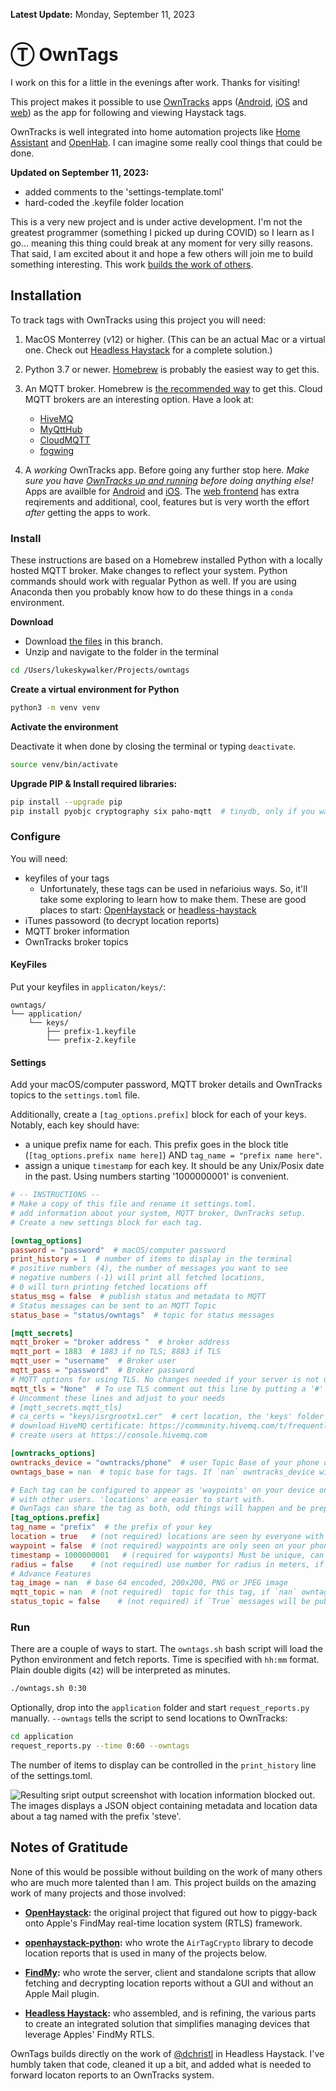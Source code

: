 **Latest Update:** Monday, September 11, 2023

# Ⓣ OwnTags

I work on this for a little in the evenings after work. Thanks for visiting!

This project makes it possible to use [OwnTracks](https://owntracks.org/) apps ([Android](https://play.google.com/store/apps/details?id=org.owntracks.android), [iOS](https://itunes.apple.com/us/app/mqttitude/id692424691?mt=8) and [web](https://github.com/owntracks/frontend)) as the app for following and viewing Haystack tags.

OwnTracks is well integrated into home automation projects like [Home Assistant](https://www.home-assistant.io/integrations/owntracks/) and [OpenHab](https://www.openhab.org/addons/bindings/gpstracker/). I can imagine some really cool things that could be done.

**Updated on September 11, 2023:** 

* added comments to the 'settings-template.toml'
* hard-coded the .keyfile folder location

This is a very new project and is under active development. I'm not the greatest programmer (something I picked up during COVID) so I learn as I go... meaning this thing could break at any moment for very silly reasons. That said, I am excited about it and hope a few others will join me to build something interesting. This work [builds the work of others](https://github.com/mrmay-dev/owntags/tree/dev-client#notes-of-gratitude).

<!-- ![map displaying owntracks features like track lines, heatmaps and  regions](map-features.png "OwnTracks Map Features")

I'm going to use these in some screenshots.
Robots: 33.81411508658622, -117.9209239699076
Light Saber: 33.814089694852186, -117.92266596079212
Luke: 33.8141448100308, -117.92313412450245
X-Wing: 33.814162638077384, -117.92309657349315
-->
## Installation 

To track tags with OwnTracks using this project you will need:

1. MacOS Monterrey (v12) or higher. (This can be an actual Mac or a virtual one. Check out [Headless Haystack](https://github.com/dchristl/headless-haystack) for a complete solution.)

2. Python 3.7 or newer. [Homebrew](https://docs.brew.sh/Homebrew-and-Python) is probably the easiest way to get this.

3. An MQTT broker. Homebrew is [the recommended way](https://mosquitto.org/download/#mac) to get this. Cloud MQTT brokers are an interesting option. Have a look at:
     - [HiveMQ](https://www.hivemq.com/mqtt-cloud-broker/)
     - [MyQttHub](https://myqtthub.com/en)
     - [CloudMQTT](https://www.cloudmqtt.com/)
     - [fogwing](https://www.fogwing.io/)

4. A *working* OwnTracks app. Before going any further stop here. *Make sure you have [OwnTracks up and running](https://owntracks.org/booklet/) before doing anything else!* Apps are availble for [Android](https://play.google.com/store/apps/details?id=org.owntracks.android) and [iOS](https://itunes.apple.com/us/app/mqttitude/id692424691?mt=8). The [web frontend](https://github.com/owntracks/frontend) has extra reqirements and additional, cool, features but is very worth the effort *after* getting the apps to work.

### Install

These instructions are based on a Homebrew installed Python with a locally hosted MQTT broker. Make changes to reflect your system. Python commands should work with regualar Python as well. If you are using Anaconda then you probably know how to do these things in a `conda` environment.

**Download**
- Download [the files](https://github.com/mrmay-dev/owntags/archive/refs/heads/dev-client.zip) in this branch.
- Unzip and navigate to the folder in the terminal

```bash
cd /Users/lukeskywalker/Projects/owntags
```

**Create a virtual environment for Python**

```bash
python3 -m venv venv
```

**Activate the environment**

Deactivate it when done by closing the terminal or typing `deactivate`.

```bash
source venv/bin/activate
```

**Upgrade PIP & Install required libraries:**

```bash
pip install --upgrade pip
pip install pyobjc cryptography six paho-mqtt  # tinydb, only if you want to export locations to this database
``` 

### Configure

You will need:

* keyfiles of your tags
    * Unfortunately, these tags can be used in nefarioius ways. So, it'll take some exploring to learn how to make them. These are good places to start: [OpenHaystack](https://github.com/seemoo-lab/openhaystack/tree/main/Firmware/ESP32#deploy-the-firmware) or [headless-haystack](https://github.com/dchristl/headless-haystack/tree/main/firmware/ESP32)
* iTunes passoword (to decrypt location reports)
* MQTT broker information
* OwnTracks broker topics

#### KeyFiles

Put your keyfiles in `applicaton/keys/`:

```text
owntags/
└── application/
    └── keys/
        ├── prefix-1.keyfile
        └── prefix-2.keyfile
```

#### Settings

Add your macOS/computer password, MQTT broker details and OwnTracks topics to the `settings.toml` file.

Additionally, create a `[tag_options.prefix]` block for each of your keys. Notably, each key should have:

- a unique prefix name for each. This prefix goes in the block title (`[tag_options.prefix name here]`) AND `tag_name = "prefix name here"`.
- assign a unique `timestamp` for each key. It should be any Unix/Posix date in the past. Using numbers starting '1000000001' is convenient.

```toml
# -- INSTRUCTIONS --
# Make a copy of this file and rename it settings.toml.
# add information about your system, MQTT broker, OwnTracks setup.
# Create a new settings block for each tag. 

[owntag_options]
password = "password"  # macOS/computer password
print_history = 1  # number of items to display in the terminal
# positive numbers (4), the number of messages you want to see
# negative numbers (-1) will print all fetched locations,
# 0 will turn printing fetched locations off
status_msg = false  # publish status and metadata to MQTT
# Status messages can be sent to an MQTT Topic
status_base = "status/owntags"  # topic for status messages

[mqtt_secrets]
mqtt_broker = "broker address "  # broker address
mqtt_port = 1883  # 1883 if no TLS; 8883 if TLS
mqtt_user = "username"  # Broker user
mqtt_pass = "password"  # Broker password
# MQTT options for using TLS. No changes needed if your server is not using TLS.
mqtt_tls = "None"  # To use TLS comment out this line by putting a '#' in front of it.
# Uncomment these lines and adjust to your needs
# [mqtt_secrets.mqtt_tls]
# ca_certs = "keys/isrgrootx1.cer"  # cert location, the 'keys' folder is a good place
# download HiveMQ certificate: https://community.hivemq.com/t/frequently-asked-questions/514
# create users at https://console.hivemq.com

[owntracks_options]
owntracks_device = "owntracks/phone"  # user Topic Base of your phone or device with owntracks, used for waypoints
owntags_base = nan  # topic base for tags. If `nan` owntracks_device will be used.

# Each tag can be configured to appear as 'waypoints' on your device only, or as 'locations' that are shared
# with other users. 'locations' are easier to start with.
# OwnTags can share the tag as both, odd things will happen and be prepared for some challenges.
[tag_options.prefix]
tag_name = "prefix"  # the prefix of your key
location = true   # (not required) locations are seen by everyone with access to the topic (they act like users)
waypoint = false  # (not required) waypoints are only seen on your phone (or device)
timestamp = 1000000001   # (required for wayponts) Must be unique, can be any past Unix/Posix timestamp.
radius = false    # (not required) use number for radius in meters, if `false` turn off, if `true` use confidence
# Advance Features
tag_image = nan  # base 64 encoded, 200x200, PNG or JPEG image
mqtt_topic = nan  # (not required)  topic for this tag, if `nan` owntags_base will be used
status_topic = false    # (not required) if `True` messages will be published to `status_base`/prefix
```

### Run
There are a couple of ways to start. The `owntags.sh` bash script will load the Python environment and fetch reports. Time is specified with `hh:mm` format. Plain double digits (`42`) will be interpreted as minutes.

```bash
./owntags.sh 0:30
```

Optionally, drop into the `application` folder and start `request_reports.py` manually. `--owntags` tells the script to send locations to OwnTracks:

```bash
cd application
request_reports.py --time 0:60 --owntags
```

The number of items to display can be controlled in the `print_history` line of the settings.toml.

![Resulting sript output screenshot with location information blocked out. The images displays a JSON object containing metadata and location data about a tag named with the prefix 'steve'.](output.jpeg)
 
## Notes of Gratitude

None of this would be possible without building on the work of many others who are much more talented than I am. This project builds on the amazing work of many projects and those involved:

- **[OpenHaystack](https://github.com/seemoo-lab/openhaystack):** the original project that figured out how to piggy-back onto Apple's FindMay real-time location system (RTLS) framework.

- **[openhaystack-python](https://github.com/hatomist/openhaystack-python):** who wrote the `AirTagCrypto` library to decode location reports that is used in many of the projects below.

- **[FindMy](https://github.com/biemster/FindMy):** who wrote the server, client and standalone scripts that allow fetching and decrypting location reports without a GUI and without an Apple Mail plugin.

- **[Headless Haystack](https://github.com/dchristl/headless-haystack):** who assembled, and is refining, the various parts to create an integrated solution that simplifies managing devices that leverage Apples' FindMy RTLS.

OwnTags builds directly on the work of [@dchristl](https://github.com/dchristl) in Headless Haystack. I've humbly taken that code, cleaned it up a bit, and added what is needed to forward locaton reports to an OwnTracks system.
